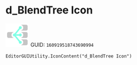 # d_BlendTree Icon
![](/img/d_BlendTree%20Icon.png)
GUID: `160919518743690994`
```
EditorGUIUtility.IconContent("d_BlendTree Icon")
```

